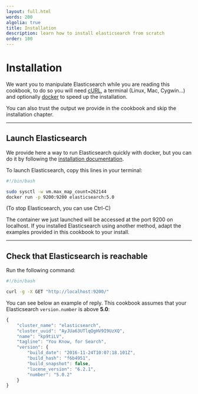 ```yaml
---
layout: full.html
words: 200
algolia: true
title: Installation
description: learn how to install elasticsearch from scratch
order: 100
---
```


# Installation

We want you to manipulate Elasticsearch while you are reading this cookbook,
to do so you will need [cURL](https://curl.haxx.se/download.html), a terminal (Linux, Mac, Cygwin...)
and optionally [docker](https://www.docker.com/products/docker) to speed up the installation.

You can also trust the output we provide in the cookbook and skip the installation chapter.

---

## Launch Elasticsearch

We provide here a way to run Elasticsearch quickly with docker, but you can do it by following the
[installation documentation](https://www.elastic.co/guide/en/elasticsearch/reference/5.x/_installation.html).


To launch Elasticsearch, copy this lines in your terminal:


```bash
#!/bin/bash

sudo sysctl -w vm.max_map_count=262144
docker run -p 9200:9200 elasticsearch:5.0
```

(To stop Elasticsearch, you can use Ctrl-C)

The container we just launched will be accessed at the port 9200 on localhost.
If you installed Elasticsearch using another method, adapt the examples provided in this cookbook to your install.

---

## Check that Elasticsearch is reachable

Run the following command:

```bash
#!/bin/bash

curl -g -X GET "http://localhost:9200/"
```

You can see below an example of reply. This cookbook assumes that your Elasticsearch `version.number` is above **5.0**:

```javascript
{
    "cluster_name": "elasticsearch",
    "cluster_uuid": "AyJUa63UTlqQgHV9I9UzXQ",
    "name": "kp9tiLV",
    "tagline": "You Know, for Search",
    "version": {
        "build_date": "2016-11-24T10:07:18.101Z",
        "build_hash": "f6b4951",
        "build_snapshot": false,
        "lucene_version": "6.2.1",
        "number": "5.0.2"
    }
}
```

